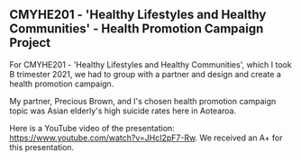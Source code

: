 ## CMYHE201 - 'Healthy Lifestyles and Healthy Communities' - Health Promotion Campaign Project

For CMYHE201 - 'Healthy Lifestyles and Healthy Communities', which I took B trimester 2021, we had to group with a partner and design and create a health promotion campaign. 

My partner, Precious Brown, and I's chosen health promotion campaign topic was Asian elderly's high suicide rates here in Aotearoa.

Here is a YouTube video of the presentation: https://www.youtube.com/watch?v=JHcI2pF7-Rw. We received an A+ for this presentation.
